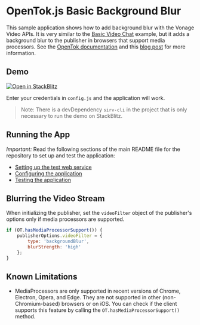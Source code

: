 OpenTok.js Basic Background Blur
=======================

This sample application shows how to add background blur with the Vonage
Video APIs. It is very similar to the [Basic Video Chat](../Basic%20Video%20Chat/) example, but it adds a background blur to the publisher in browsers that support media processors. 
See the [OpenTok documentation](https://tokbox.com/developer/sdks/js/reference/OT.html#hasMediaProcessorSupport) and this [blog post](https://developer.vonage.com/en/blog/blurring-for-clarity-avoid-awkward-conversations-about-your-home) for more information.

## Demo

[![Open in StackBlitz](https://developer.stackblitz.com/img/open_in_stackblitz.svg)](https://stackblitz.com/fork/github/opentok/opentok-web-samples/tree/main/Basic-Background-Blur)

Enter your credentials in `config.js` and the application will work.

> Note: There is a devDependency `sirv-cli` in the project that is only necessary to run the demo on StackBlitz.

## Running the App

*Important:* Read the following sections of the main README file for the repository to set up
and test the application:

* [Setting up the test web service](../README.md#setting-up-the-test-web-service)
* [Configuring the application](../README.md#configuring-the-application)
* [Testing the application](../README.md#testing-the-application)

## Blurring the Video Stream

When initializing the publisher, set the `videoFilter` object of the publisher's options only if media processors are supported.
```javascript
if (OT.hasMediaProcessorSupport()) {
    publisherOptions.videoFilter = {
        type: 'backgroundBlur',
        blurStrength: 'high'
    };
}
```

## Known Limitations
 * MediaProcessors are only supported in recent versions of Chrome, Electron, Opera, and Edge. They are not supported in other (non-Chromium-based) browsers or on iOS. You can check if the client supports this feature by calling the `OT.hasMediaProcessorSupport()` method.
